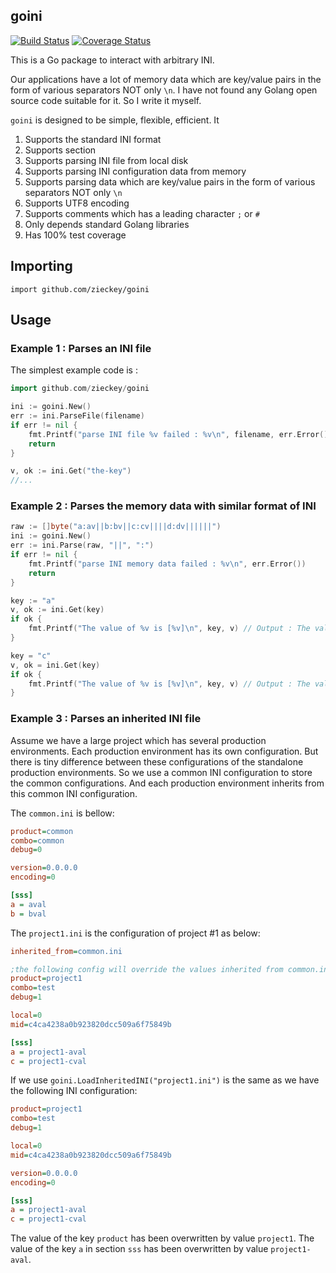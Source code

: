 ## goini 

[![Build Status](https://secure.travis-ci.org/zieckey/goini.png)](http://travis-ci.org/zieckey/goini) [![Coverage Status](https://img.shields.io/coveralls/zieckey/goini.svg)](https://coveralls.io/r/zieckey/goini?branch=master)
         
This is a Go package to interact with arbitrary INI.

Our applications have a lot of memory data which are key/value pairs in the form of various separators NOT only `\n`. 
I have not found any Golang open source code suitable for it. So I write it myself.

`goini` is designed to be simple, flexible, efficient. It

1. Supports the standard INI format
1. Supports section
1. Supports parsing INI file from local disk
1. Supports parsing INI configuration data from memory
1. Supports parsing data which are key/value pairs in the form of various separators NOT only `\n`
1. Supports UTF8 encoding
1. Supports comments which has a leading character `;` or `#`
1. Only depends standard Golang libraries
1. Has 100% test coverage

## Importing

    import github.com/zieckey/goini

## Usage

### Example 1 : Parses an INI file

The simplest example code is :
```go
import github.com/zieckey/goini

ini := goini.New()
err := ini.ParseFile(filename)
if err != nil {
	fmt.Printf("parse INI file %v failed : %v\n", filename, err.Error())
	return
}

v, ok := ini.Get("the-key")
//...
```

### Example 2 : Parses the memory data with similar format of INI

```go
raw := []byte("a:av||b:bv||c:cv||||d:dv||||||")
ini := goini.New()
err := ini.Parse(raw, "||", ":")
if err != nil {
    fmt.Printf("parse INI memory data failed : %v\n", err.Error())
    return
}

key := "a"
v, ok := ini.Get(key)
if ok {
    fmt.Printf("The value of %v is [%v]\n", key, v) // Output : The value of a is [av]
}

key = "c"
v, ok = ini.Get(key)
if ok {
    fmt.Printf("The value of %v is [%v]\n", key, v) // Output : The value of c is [cv]
}
```

### Example 3 : Parses an inherited INI file

Assume we have a large project which has several production environments.
Each production environment has its own configuration. 
But there is tiny difference between these configurations of the standalone production environments.
So we use a common INI configuration to store the common configurations.
And each production environment inherits from this common INI configuration.

The `common.ini` is bellow:
 
```ini
product=common
combo=common
debug=0

version=0.0.0.0
encoding=0

[sss]
a = aval
b = bval
```

The `project1.ini` is the configuration of project #1 as below:

```ini
inherited_from=common.ini

;the following config will override the values inherited from common.ini
product=project1
combo=test
debug=1

local=0
mid=c4ca4238a0b923820dcc509a6f75849b

[sss]
a = project1-aval
c = project1-cval
```

If we use `goini.LoadInheritedINI("project1.ini")` is the same as we have the following INI configuration:

```ini
product=project1
combo=test
debug=1

local=0
mid=c4ca4238a0b923820dcc509a6f75849b

version=0.0.0.0
encoding=0

[sss]
a = project1-aval
c = project1-cval
```

The value of the key `product` has been overwritten by value `project1`. 
The value of the key `a` in section `sss` has been overwritten by value `project1-aval`.
